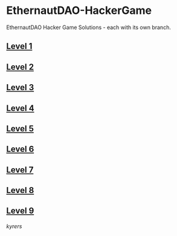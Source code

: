 # EthernautDAO-HackerGame
EthernautDAO Hacker Game Solutions - each with its own branch.

## [Level 1](../../tree/Level-1)
## [Level 2](../../tree/Level-2)
## [Level 3](../../tree/Level-3)
## [Level 4](../../tree/Level-4)
## [Level 5](../../tree/Level-5)
## [Level 6](../../tree/Level-6)
## [Level 7](../../tree/Level-7)
## [Level 8](../../tree/Level-8)
## [Level 9](../../tree/Level-9)

###### kyrers
